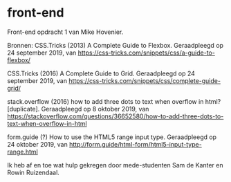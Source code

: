 # front-end
Front-end opdracht 1 van Mike Hovenier.

Bronnen:
CSS.Tricks (2013) A Complete Guide to Flexbox. Geraadpleegd op 24 september 2019, van https://css-tricks.com/snippets/css/a-guide-to-flexbox/

CSS.Tricks (2016) A Complete Guide to Grid. Geraadpleegd op 24 september 2019, van https://css-tricks.com/snippets/css/complete-guide-grid/

stack.overflow (2016) how to add three dots to text when overflow in html? [duplicate]. Geraadpleegd op 8 oktober 2019, van
https://stackoverflow.com/questions/36652580/how-to-add-three-dots-to-text-when-overflow-in-html

form.guide (?) How to use the HTML5 range input type. Geraadpleegd op 24 oktober 2019, van
http://form.guide/html-form/html5-input-type-range.html


Ik heb af en toe wat hulp gekregen door mede-studenten Sam de Kanter en Rowin Ruizendaal.
